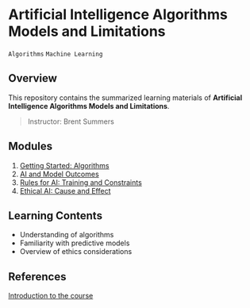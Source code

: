 # Artificial Intelligence Algorithms Models and Limitations

`Algorithms` `Machine Learning`

## Overview
This repository contains the summarized learning materials of **Artificial Intelligence Algorithms Models and Limitations**.

> Instructor: Brent Summers

## Modules
1. [Getting Started: Algorithms](./week01)
2. [AI and Model Outcomes](./week02)
3. [Rules for AI: Training and Constraints](./week03)
4. [Ethical AI: Cause and Effect](./week04)

## Learning Contents
- Understanding of algorithms
- Familiarity with predictive models
- Overview of ethics considerations

## References
[Introduction to the course](https://www.coursera.org/learn/ai-algorithm-limitations?specialization=ethics-in-ai)
